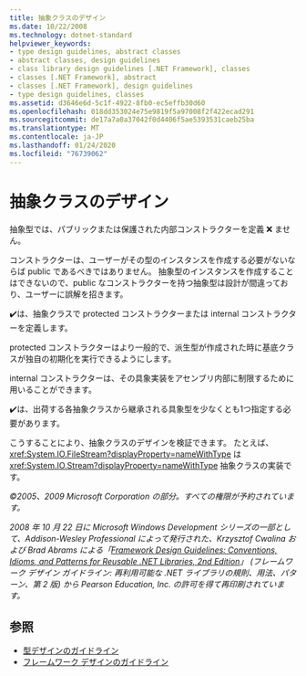 ```yaml
---
title: 抽象クラスのデザイン
ms.date: 10/22/2008
ms.technology: dotnet-standard
helpviewer_keywords:
- type design guidelines, abstract classes
- abstract classes, design guidelines
- class library design guidelines [.NET Framework], classes
- classes [.NET Framework], abstract
- classes [.NET Framework], design guidelines
- type design guidelines, classes
ms.assetid: d3646e6d-5c1f-4922-8fb0-ec5effb30d60
ms.openlocfilehash: 018dd353024e75e9819f5a97008f2f422ecad291
ms.sourcegitcommit: de17a7a0a37042f0d4406f5ae5393531caeb25ba
ms.translationtype: MT
ms.contentlocale: ja-JP
ms.lasthandoff: 01/24/2020
ms.locfileid: "76739062"
---
```

# <a name="abstract-class-design"></a>抽象クラスのデザイン

抽象型では、パブリックまたは保護された内部コンストラクターを定義 ❌ ません。

 コンストラクターは、ユーザーがその型のインスタンスを作成する必要がないならば public であるべきではありません。 抽象型のインスタンスを作成することはできないので、public なコンストラクターを持つ抽象型は設計が間違っており、ユーザーに誤解を招きます。

 ✔️は、抽象クラスで protected コンストラクターまたは internal コンストラクターを定義します。

 protected コンストラクターはより一般的で、派生型が作成された時に基底クラスが独自の初期化を実行できるようにします。

 internal コンストラクターは、その具象実装をアセンブリ内部に制限するために用いることができます。

 ✔️は、出荷する各抽象クラスから継承される具象型を少なくとも1つ指定する必要があります。

 こうすることにより、抽象クラスのデザインを検証できます。 たとえば、<xref:System.IO.FileStream?displayProperty=nameWithType> は <xref:System.IO.Stream?displayProperty=nameWithType> 抽象クラスの実装です。

 *©2005、2009 Microsoft Corporation の部分。すべての権限が予約されています。*

 *2008 年 10 月 22 日に Microsoft Windows Development シリーズの一部として、Addison-Wesley Professional によって発行された、Krzysztof Cwalina および Brad Abrams による「[Framework Design Guidelines: Conventions, Idioms, and Patterns for Reusable .NET Libraries, 2nd Edition](https://www.informit.com/store/framework-design-guidelines-conventions-idioms-and-9780321545619)」 (フレームワーク デザイン ガイドライン: 再利用可能な .NET ライブラリの規則、用法、パターン、第 2 版) から Pearson Education, Inc. の許可を得て再印刷されています。*

## <a name="see-also"></a>参照

- [型デザインのガイドライン](../../../docs/standard/design-guidelines/type.md)
- [フレームワーク デザインのガイドライン](../../../docs/standard/design-guidelines/index.md)
